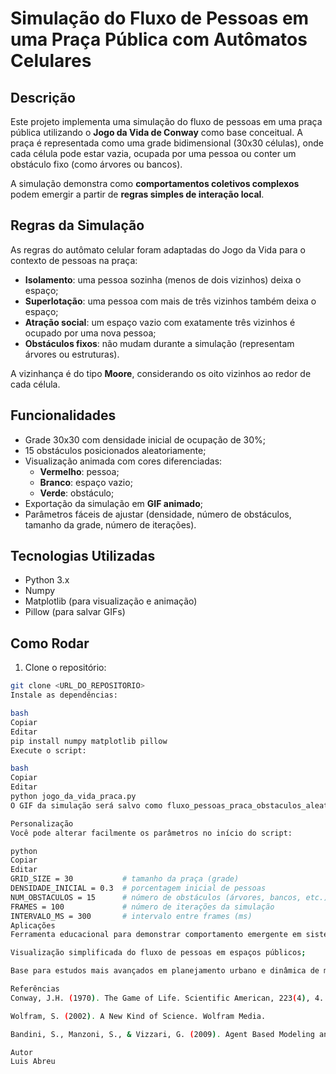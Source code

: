 # Simulação do Fluxo de Pessoas em uma Praça Pública com Autômatos Celulares

## Descrição
Este projeto implementa uma simulação do fluxo de pessoas em uma praça pública utilizando o **Jogo da Vida de Conway** como base conceitual. A praça é representada como uma grade bidimensional (30x30 células), onde cada célula pode estar vazia, ocupada por uma pessoa ou conter um obstáculo fixo (como árvores ou bancos).  

A simulação demonstra como **comportamentos coletivos complexos** podem emergir a partir de **regras simples de interação local**.

## Regras da Simulação
As regras do autômato celular foram adaptadas do Jogo da Vida para o contexto de pessoas na praça:

- **Isolamento**: uma pessoa sozinha (menos de dois vizinhos) deixa o espaço;  
- **Superlotação**: uma pessoa com mais de três vizinhos também deixa o espaço;  
- **Atração social**: um espaço vazio com exatamente três vizinhos é ocupado por uma nova pessoa;  
- **Obstáculos fixos**: não mudam durante a simulação (representam árvores ou estruturas).  

A vizinhança é do tipo **Moore**, considerando os oito vizinhos ao redor de cada célula.

## Funcionalidades
- Grade 30x30 com densidade inicial de ocupação de 30%;  
- 15 obstáculos posicionados aleatoriamente;  
- Visualização animada com cores diferenciadas:  
  - **Vermelho**: pessoa;  
  - **Branco**: espaço vazio;  
  - **Verde**: obstáculo;  
- Exportação da simulação em **GIF animado**;  
- Parâmetros fáceis de ajustar (densidade, número de obstáculos, tamanho da grade, número de iterações).

## Tecnologias Utilizadas
- Python 3.x  
- Numpy  
- Matplotlib (para visualização e animação)  
- Pillow (para salvar GIFs)

## Como Rodar
1. Clone o repositório:  
```bash
git clone <URL_DO_REPOSITORIO>
Instale as dependências:

bash
Copiar
Editar
pip install numpy matplotlib pillow
Execute o script:

bash
Copiar
Editar
python jogo_da_vida_praca.py
O GIF da simulação será salvo como fluxo_pessoas_praca_obstaculos_aleatorios.gif.

Personalização
Você pode alterar facilmente os parâmetros no início do script:

python
Copiar
Editar
GRID_SIZE = 30           # tamanho da praça (grade)
DENSIDADE_INICIAL = 0.3  # porcentagem inicial de pessoas
NUM_OBSTACULOS = 15      # número de obstáculos (árvores, bancos, etc.)
FRAMES = 100             # número de iterações da simulação
INTERVALO_MS = 300       # intervalo entre frames (ms)
Aplicações
Ferramenta educacional para demonstrar comportamento emergente em sistemas complexos;

Visualização simplificada do fluxo de pessoas em espaços públicos;

Base para estudos mais avançados em planejamento urbano e dinâmica de multidões.

Referências
Conway, J.H. (1970). The Game of Life. Scientific American, 223(4), 4.

Wolfram, S. (2002). A New Kind of Science. Wolfram Media.

Bandini, S., Manzoni, S., & Vizzari, G. (2009). Agent Based Modeling and Simulation: An Informatics Perspective. Journal of Artificial Societies and Social Simulation, 12(4), 4.

Autor
Luis Abreu